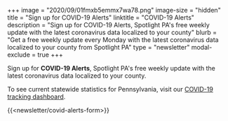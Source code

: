 +++
image = "2020/09/01fmxb5emmx7wa78.png"
image-size = "hidden"
title = "Sign up for COVID-19 Alerts"
linktitle = "COVID-19 Alerts"
description = "Sign up for COVID-19 Alerts, Spotlight PA's free weekly update with the latest coronavirus data localized to your county"
blurb = "Get a free weekly update every Monday with the latest coronavirus data localized to your county from Spotlight PA"
type = "newsletter"
modal-exclude = true
+++

Sign up for **COVID-19 Alerts**, Spotlight PA's free weekly update with the latest coronavirus data localized to your county.

To see current statewide statistics for Pennsylvania, visit our [COVID-19 tracking dashboard](/news/2020/03/pa-coronavirus-updates-cases-map-live-tracker/).

{{<newsletter/covid-alerts-form>}}

